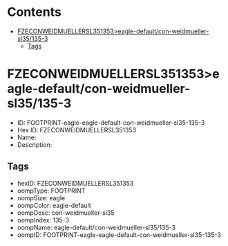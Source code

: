 



Contents
========

* [FZECONWEIDMUELLERSL351353>eagle-default/con-weidmueller-sl35/135-3](#fzeconweidmuellersl351353eagle-defaultcon-weidmueller-sl35135-3)
	* [Tags](#tags)

# FZECONWEIDMUELLERSL351353>eagle-default/con-weidmueller-sl35/135-3

- ID: FOOTPRINT-eagle-eagle-default-con-weidmueller-sl35-135-3
- Hex ID: FZECONWEIDMUELLERSL351353
- Name: 
- Description: 

## Tags

- hexID: FZECONWEIDMUELLERSL351353
- oompType: FOOTPRINT
- oompSize: eagle
- oompColor: eagle-default
- oompDesc: con-weidmueller-sl35
- oompIndex: 135-3
- oompName: eagle-default/con-weidmueller-sl35/135-3
- oompID: FOOTPRINT-eagle-eagle-default-con-weidmueller-sl35-135-3
